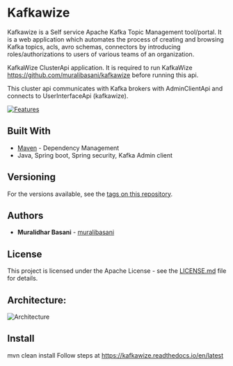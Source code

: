 # Kafkawize

Kafkawize is a Self service Apache Kafka Topic Management tool/portal. It is a web application which automates the process of creating and browsing Kafka topics, acls, avro schemas, connectors by introducing roles/authorizations to users of various teams of an organization.

KafkaWize ClusterApi application.  It is required to run KafkaWize https://github.com/muralibasani/kafkawize before running this api.

This cluster api communicates with Kafka brokers with AdminClientApi and connects to UserInterfaceApi (kafkawize).

[![Features](https://yt-embed.herokuapp.com/embed?v=i7nmi-lovgA)](https://www.youtube.com/watch?v=i7nmi-lovgA "Create a kafka topic")

## Built With

* [Maven](https://maven.apache.org/) - Dependency Management
* Java, Spring boot, Spring security, Kafka Admin client

## Versioning

For the versions available, see the [tags on this repository](https://github.com/muralibasani/kafkawizeclusterapi/tags).

## Authors

* **Muralidhar Basani** - [muralibasani](https://github.com/muralibasani)

## License

This project is licensed under the Apache License  - see the [LICENSE.md](LICENSE.md) file for details.

## Architecture:

![Architecture](https://github.com/muralibasani/kafkawize/blob/master/screenshots/arch.png)

## Install

mvn clean install
Follow steps at https://kafkawize.readthedocs.io/en/latest